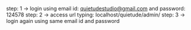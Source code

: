 <!-- admin login email id and password -->

step: 1 -> login using email id: quietudestudio@gmail.com and password: 124578
step: 2 -> access url typing: localhost/quietude/admin/
step: 3 -> login again using same email id and password

